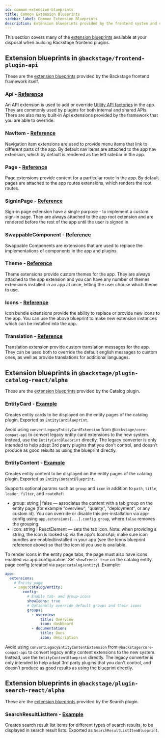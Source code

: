 ```yaml
---
id: common-extension-blueprints
title: Common Extension Blueprints
sidebar_label: Common Extension Blueprints
description: Extension blueprints provided by the frontend system and core features
---
```


This section covers many of the [extension blueprints](../architecture/23-extension-blueprints.md) available at your disposal when building Backstage frontend plugins.

## Extension blueprints in `@backstage/frontend-plugin-api`

These are the [extension blueprints](../architecture/23-extension-blueprints.md) provided by the Backstage frontend framework itself.

### Api - [Reference](../../reference/frontend-plugin-api.apiblueprint.md)

An API extension is used to add or override [Utility API factories](../utility-apis/01-index.md) in the app. They are commonly used by plugins for both internal and shared APIs. There are also many built-in Api extensions provided by the framework that you are able to override.

### NavItem - [Reference](../../reference/frontend-plugin-api.navitemblueprint.md)

Navigation item extensions are used to provide menu items that link to different parts of the app. By default nav items are attached to the app nav extension, which by default is rendered as the left sidebar in the app.

### Page - [Reference](../../reference/frontend-plugin-api.pageblueprint.md)

Page extensions provide content for a particular route in the app. By default pages are attached to the app routes extensions, which renders the root routes.

### SignInPage - [Reference](../../reference/frontend-plugin-api.signinpageblueprint.md)

Sign-in page extension have a single purpose - to implement a custom sign-in page. They are always attached to the app root extension and are rendered before the rest of the app until the user is signed in.

### SwappableComponent - [Reference](../../reference/frontend-plugin-api.swappablecomponentblueprint.md)

Swappable Components are extensions that are used to replace the implementations of components in the app and plugins.

### Theme - [Reference](../../reference/frontend-plugin-api.themeblueprint.md)

Theme extensions provide custom themes for the app. They are always attached to the app extension and you can have any number of themes extensions installed in an app at once, letting the user choose which theme to use.

### Icons - [Reference](../../reference/frontend-plugin-api.iconbundleblueprint.md)

Icon bundle extensions provide the ability to replace or provide new icons to the app. You can use the above blueprint to make new extension instances which can be installed into the app.

### Translation - [Reference](../../reference/frontend-plugin-api.translationblueprint.md)

Translation extension provide custom translation messages for the app. They can be used both to override the default english messages to custom ones, as well as provide translations for additional languages.

## Extension blueprints in `@backstage/plugin-catalog-react/alpha`

These are the [extension blueprints](../architecture/23-extension-blueprints.md) provided by the Catalog plugin.

### EntityCard - [Example](https://github.com/backstage/backstage/blob/75e79518eafc6e6eb55585f166667418419662de/plugins/org/src/alpha.tsx#L27-L36)

Creates entity cards to be displayed on the entity pages of the catalog plugin. Exported as `EntityCardBlueprint`.

Avoid using `convertLegacyEntityCardExtension` from `@backstage/core-compat-api` to convert legacy entity card extensions to the new system. Instead, use the `EntityCardBlueprint` directly. The legacy converter is only intended to help adapt 3rd party plugins that you don't control, and doesn't produce as good results as using the blueprint directly.

### EntityContent - [Example](https://github.com/backstage/backstage/blob/cd71065a02bed740011daee96a865108a785dff6/plugins/kubernetes/src/alpha/entityContents.tsx#L22-L34)

Creates entity content to be displayed on the entity pages of the catalog plugin. Exported as `EntityContentBlueprint`.

Supports optional params such as `group` and `icon` in addition to `path`, `title`, `loader`, `filter`, and `routeRef`:

- group: string | false — associates the content with a tab group on the entity page (for example "overview", "quality", "deployment", or any custom id). You can override or disable this per-installation via app-config using `app.extensions[...].config.group`, where `false` removes the grouping.
- icon: string | ReactElement — sets the tab icon. Note: when providing a string, the icon is looked up via the app's IconsApi; make sure icon bundles are enabled/installed in your app (see the Icons blueprint reference above) so that the icon id you use is available.

To render icons in the entity page tabs, the page must also have icons enabled via app configuration. Set `showIcons: true` on the catalog entity page config (created via `page:catalog/entity`). Example:

```yaml
app:
  extensions:
    # Entity page
    - page:catalog/entity:
        config:
          # Enable tab- and group-icons
          showIcons: true
          # Optionally override default groups and their icons
          groups:
            - overview:
                title: Overview
                icon: dashboard
            - documentation:
                title: Docs
                icon: description
```

Avoid using `convertLegacyEntityContentExtension` from `@backstage/core-compat-api` to convert legacy entity content extensions to the new system. Instead, use the `EntityContentBlueprint` directly. The legacy converter is only intended to help adapt 3rd party plugins that you don't control, and doesn't produce as good results as using the blueprint directly.

## Extension blueprints in `@backstage/plugin-search-react/alpha`

These are the [extension blueprints](../architecture/23-extension-blueprints.md) provided by the Search plugin.

### SearchResultListItem - [Example](https://github.com/backstage/backstage/blob/8cb9a85596a5417a004811ffa429527b17ce9b72/plugins/catalog/src/alpha/searchResultItems.tsx#L19-L27)

Creates search result list items for different types of search results, to be displayed in search result lists. Exported as `SearchResultListItemBlueprint`.
